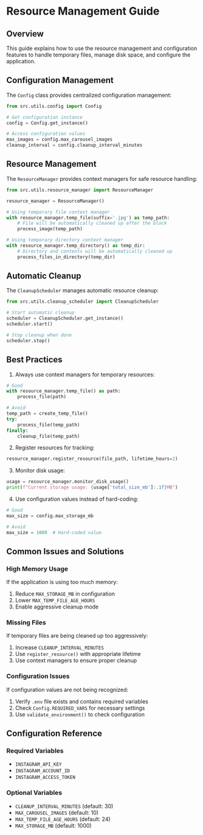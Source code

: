 # Resource Management Guide

## Overview

This guide explains how to use the resource management and configuration features to handle temporary files, manage disk space, and configure the application.

## Configuration Management

The `Config` class provides centralized configuration management:

```python
from src.utils.config import Config

# Get configuration instance
config = Config.get_instance()

# Access configuration values
max_images = config.max_carousel_images
cleanup_interval = config.cleanup_interval_minutes
```

## Resource Management

The `ResourceManager` provides context managers for safe resource handling:

```python
from src.utils.resource_manager import ResourceManager

resource_manager = ResourceManager()

# Using temporary file context manager
with resource_manager.temp_file(suffix='.jpg') as temp_path:
    # File will be automatically cleaned up after the block
    process_image(temp_path)

# Using temporary directory context manager
with resource_manager.temp_directory() as temp_dir:
    # Directory and contents will be automatically cleaned up
    process_files_in_directory(temp_dir)
```

## Automatic Cleanup

The `CleanupScheduler` manages automatic resource cleanup:

```python
from src.utils.cleanup_scheduler import CleanupScheduler

# Start automatic cleanup
scheduler = CleanupScheduler.get_instance()
scheduler.start()

# Stop cleanup when done
scheduler.stop()
```

## Best Practices

1. Always use context managers for temporary resources:
```python
# Good
with resource_manager.temp_file() as path:
    process_file(path)

# Avoid
temp_path = create_temp_file()
try:
    process_file(temp_path)
finally:
    cleanup_file(temp_path)
```

2. Register resources for tracking:
```python
resource_manager.register_resource(file_path, lifetime_hours=2)
```

3. Monitor disk usage:
```python
usage = resource_manager.monitor_disk_usage()
print(f"Current storage usage: {usage['total_size_mb']:.1f}MB")
```

4. Use configuration values instead of hard-coding:
```python
# Good
max_size = config.max_storage_mb

# Avoid
max_size = 1000  # Hard-coded value
```

## Common Issues and Solutions

### High Memory Usage
If the application is using too much memory:
1. Reduce `MAX_STORAGE_MB` in configuration
2. Lower `MAX_TEMP_FILE_AGE_HOURS`
3. Enable aggressive cleanup mode

### Missing Files
If temporary files are being cleaned up too aggressively:
1. Increase `CLEANUP_INTERVAL_MINUTES`
2. Use `register_resource()` with appropriate lifetime
3. Use context managers to ensure proper cleanup

### Configuration Issues
If configuration values are not being recognized:
1. Verify `.env` file exists and contains required variables
2. Check `Config.REQUIRED_VARS` for necessary settings
3. Use `validate_environment()` to check configuration

## Configuration Reference

### Required Variables
- `INSTAGRAM_API_KEY`
- `INSTAGRAM_ACCOUNT_ID`
- `INSTAGRAM_ACCESS_TOKEN`

### Optional Variables
- `CLEANUP_INTERVAL_MINUTES` (default: 30)
- `MAX_CAROUSEL_IMAGES` (default: 10)
- `MAX_TEMP_FILE_AGE_HOURS` (default: 24)
- `MAX_STORAGE_MB` (default: 1000)